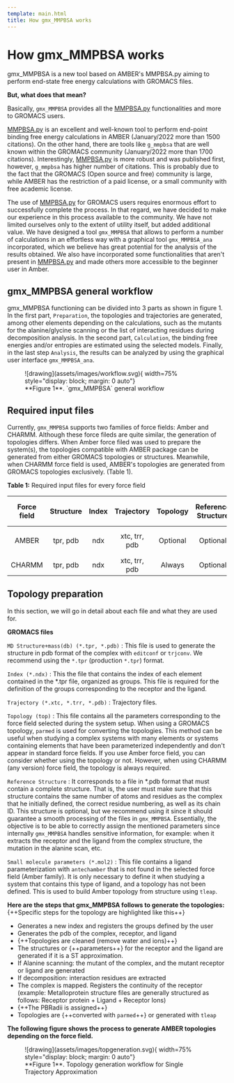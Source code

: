 ```yaml
---
template: main.html
title: How gmx_MMPBSA works
---
```


# How gmx_MMPBSA works

gmx_MMPBSA is a new tool based on AMBER's MMPBSA.py aiming to perform end-state free energy calculations with GROMACS 
files.

**But, what does that mean?**

Basically, `gmx_MMPBSA` provides all the [MMPBSA.py][1] functionalities and more to GROMACS users.

[MMPBSA.py][1] is an excellent and well-known tool to perform end-point binding free energy calculations in 
AMBER (January/2022 more than 1500 citations). On the other hand, there are tools like `g_mmpbsa` that are well 
known within the GROMACS community (January/2022 more than 1700 citations). Interestingly, [MMPBSA.py][1] is more 
robust and was published first, however, `g_mmpbsa` has higher number of citations. This is probably due to 
the fact that the GROMACS (Open source and free) community is large, while AMBER has the restriction of a paid license, 
or a small community with free academic license.

The use of [MMPBSA.py][1] for GROMACS users requires enormous effort to successfully complete the process. In that 
regard, we have decided to make our experience in this process available to the community. We have 
not limited ourselves only to the extent of utility itself, but added additional value. We have designed a tool 
`gmx_MMPBSA` that allows to perform a number of calculations in an effortless way with a graphical tool `gmx_MMPBSA_ana` 
incorporated, which we believe has great potential for the analysis of the results obtained. We also have incorporated 
some functionalities that aren't present in [MMPBSA.py][1] and made others more accessible to the beginner user in 
Amber.


## gmx_MMPBSA general workflow

gmx_MMPBSA functioning can be divided into 3 parts as shown in figure 1. In the first part, `Preparation`, the 
topologies and trajectories are generated, among other elements depending on the calculations, such as the mutants for the 
alanine/glycine scanning or the list of interacting residues during decomposition analysis. In the second part, 
`Calculation`, the binding free energies and/or entropies are estimated using the selected models. Finally, in the 
last step `Analysis`, the results can be analyzed by using the graphical user interface `gmx_MMPBSA_ana`.


<figure markdown="1">
![drawing](assets/images/workflow.svg){ width=75% style="display: block; margin: 0 auto"}
  <figcaption markdown="1" style="margin-top:0;">
  **Figure 1**. `gmx_MMPBSA` general workflow
  </figcaption>
</figure>

[2]: assets/images/workflow.svg

[comment]: <> (![Placeholder]&#40;assets/images/workflow.svg&#41;)

[comment]: <> (**Figure 1:** gmx_MMPBSA general workflow)

## Required input files

Currently, `gmx_MMPBSA` supports two families of force fields: Amber and CHARMM. Although these force fileds are quite 
similar, the generation of topologies differs. When Amber force filed was used to prepare the system(s), the topologies 
compatible with AMBER package can be generated from either GROMACS topologies or structures. Meanwhile, when CHARMM force
field is used, AMBER's topologies are generated from GROMACS topologies exclusively. (Table 1).

**Table 1:** Required input files for every force field 

| Force field |   Structure   | Index |  Trajectory        | Topology | Reference Structure | Small Molecule Mol2         |
|:-----------:|:-------------:|:-----:|:------------------:|:--------:|:-------------------:|:---------------------------:|
|    AMBER    | tpr, pdb      |  ndx  | xtc, trr, pdb      | Optional |      Optional       |   Only if not top defined   |
|   CHARMM    | tpr, pdb      |  ndx  | xtc, trr, pdb      |  Always  |      Optional       |              No             |

## Topology preparation

In this section, we will go in detail about each file and what they are used for.

**GROMACS files**

`MD Structure+mass(db) (*.tpr, *.pdb)`
:   This file is used to generate the structure in pdb format of the complex with `editconf` or `trjconv`. We recommend 
    using the `*.tpr` (production `*.tpr`) format.

`Index (*.ndx)` 
:   This the file that contains the index of each element contained in the *.tpr file, organized as groups. This file 
    is required for the definition of the groups corresponding to the receptor and the ligand.

`Trajectory (*.xtc, *.trr, *.pdb)`
:   Trajectory files.

`Topology (top)`
:   This file contains all the parameters corresponding to the force field selected during the system setup. When using 
    a GROMACS topology, `parmed` is used for converting the topologies. This method can be useful when studying a 
    complex systems with many elements or systems containing elements that have been parameterized independently and 
    don't appear in standard force fields. If you use Amber force field, you can consider whether using the topology or 
    not. However, when using CHARMM (any version) force field, the topology is always required.

`Reference Structure`
:   It corresponds to a file in *.pdb format that must contain a complete structure. That is, the user must make sure 
    that this structure contains the same number of atoms and residues as the complex that he initially defined, the 
    correct residue numbering, as well as its chain ID. This structure is optional, but we recommend using it since it 
    should guarantee a smooth processing of the files in `gmx_MMPBSA`. 
    Essentially, the objective is to be able to correctly assign the mentioned parameters since internally 
    `gmx_MMPBSA` handles sensitive information, for example: when it extracts the receptor and the ligand from the 
    complex structure, the mutation in the alanine scan, etc.

`Small molecule parameters (*.mol2)`
:   This file contains a ligand parameterization with `antechamber` that is not found in the selected force field 
    (Amber family). It is only necessary to define it when studying a system that contains this type of ligand, and a
    topology has not been defined. This is used to build Amber topology from structure using `tleap`.

**Here are the steps that gmx_MMPBSA follows to generate the topologies:**
{++Specific steps for the topology are highlighted like this++}

- Generates a new index and registers the groups defined by the user
- Generates the pdb of the complex, receptor, and ligand
- {++Topologies are cleaned (remove water and ions)++}
- The structures or {++parameters++} for the receptor and the ligand are generated if it is a ST approximation.
- If Alanine scanning: the mutant of the complex, and the mutant receptor or ligand are generated
- If decomposition: interaction residues are extracted
- The complex is mapped. Registers the continuity of the receptor (example: Metalloprotein structure files are 
  generally structured as follows: Receptor protein + Ligand + Receptor Ions)
- {++The PBRadii is assigned++}
- Topologies are {++converted with `parmed`++} or generated with `tleap`

[1]: https://pubs.acs.org/doi/10.1021/ct300418h

**The following figure shows the process to generate AMBER topologies depending on the force field.** 



<figure markdown="1">
![drawing](assets/images/topgeneration.svg){ width=75% style="display: block; margin: 0 auto"}
  <figcaption markdown="1" style="margin-top:0;">
  **Figure 1**. Topology generation workflow for Single Trajectory Approximation
  </figcaption>
</figure>

[3]: assets/images/topgeneration.svg